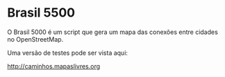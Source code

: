 # Brasil 5500

O Brasil 5000 é um script que gera um mapa das conexões entre cidades no OpenStreetMap.

Uma versão de testes pode ser vista aqui:

http://caminhos.mapaslivres.org
